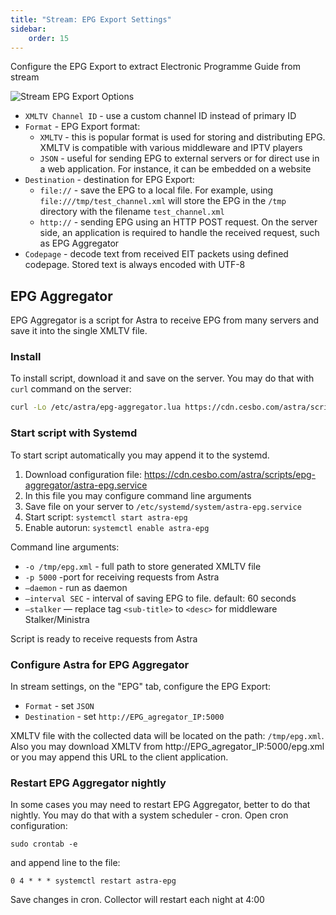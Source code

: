 ```yaml
---
title: "Stream: EPG Export Settings"
sidebar:
    order: 15
---
```


Configure the EPG Export to extract Electronic Programme Guide from stream

![Stream EPG Export Options](https://cdn.cesbo.com/help/astra/admin-guide/stream/epg.png)

- `XMLTV Channel ID` - use a custom channel ID instead of primary ID
- `Format` - EPG Export format:
    - `XMLTV` - this is popular format is used for storing and distributing EPG. XMLTV is compatible with various middleware and IPTV players
    - `JSON` - useful for sending EPG to external servers or for direct use in a web application. For instance, it can be embedded on a website
- `Destination` - destination for EPG Export:
    - `file://` - save the EPG to a local file. For example, using `file:///tmp/test_channel.xml` will store the EPG in the `/tmp` directory with the filename `test_channel.xml`
    - `http://` - sending EPG using an HTTP POST request. On the server side, an application is required to handle the received request, such as EPG Aggregator
- `Codepage` - decode text from received EIT packets using defined codepage. Stored text is always encoded with UTF-8

## EPG Aggregator

EPG Aggregator is a script for Astra to receive EPG from many servers and save it into the single XMLTV file.

### Install

To install script, download it and save on the server. You may do that with `curl` command on the server:

```sh
curl -Lo /etc/astra/epg-aggregator.lua https://cdn.cesbo.com/astra/scripts/epg-aggregator/epg-aggregator.lua
```

### Start script with Systemd

To start script automatically you may append it to the systemd.

1. Download configuration file: https://cdn.cesbo.com/astra/scripts/epg-aggregator/astra-epg.service
2. In this file you may configure command line arguments
3. Save file on your server to `/etc/systemd/system/astra-epg.service`
4. Start script: `systemctl start astra-epg`
5. Enable autorun: `systemctl enable astra-epg`

Command line arguments:

- `-o /tmp/epg.xml` - full path to store generated XMLTV file
- `-p 5000` -port for receiving requests from Astra
- `–daemon` - run as daemon
- `–interval SEC` - interval of saving EPG to file. default: 60 seconds
- `–stalker` — replace tag `<sub-title>` to `<desc>` for middleware Stalker/Ministra

Script is ready to receive requests from Astra

### Configure Astra for EPG Aggregator

In stream settings, on the "EPG" tab, configure the EPG Export:

- `Format` - set `JSON`
- `Destination` - set `http://EPG_agregator_IP:5000`

XMLTV file with the collected data will be located on the path: `/tmp/epg.xml`.
Also you may download XMLTV from http://EPG_agregator_IP:5000/epg.xml or you may append this URL to the client application.

### Restart EPG Aggregator nightly

In some cases you may need to restart EPG Aggregator, better to do that nightly.
You may do that with a system scheduler - cron. Open cron configuration:

```
sudo crontab -e
```

and append line to the file:

```
0 4 * * * systemctl restart astra-epg
```

Save changes in cron. Collector will restart each night at 4:00
